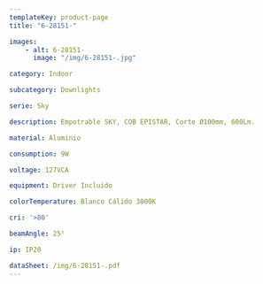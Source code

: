 ```yaml
---
templateKey: product-page
title: "6-28151-"

images:
    - alt: 6-28151-
      image: "/img/6-28151-.jpg"

category: Indoor

subcategory: Downlights

serie: Sky

description: Empotrable SKY, COB EPISTAR, Corte Ø100mm, 600Lm.

material: Aluminio

consumption: 9W

voltage: 127VCA

equipment: Driver Incluido

colorTemperature: Blanco Cálido 3000K

cri: '>80'

beamAngle: 25°

ip: IP20

dataSheet: /img/6-28151-.pdf
---
```




